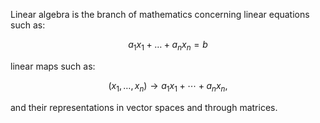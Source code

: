 
Linear algebra is the branch of mathematics concerning linear equations such as:

```math
 a_1x_1 + \dots + a_nx_n = b
```
linear maps such as:

```math
 (x_{1},\dots ,x_{n}) \to a_{1}x_{1}+\cdots +a_{n}x_{n},
```
and their representations in vector spaces and through matrices.
